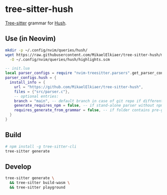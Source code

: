 # tree-sitter-hush

[Tree-sitter](https://github.com/tree-sitter/tree-sitter) grammar for [Hush](https://hush-shell.github.io/).

## Use (in Neovim)

```bash
mkdir -p ~/.config/nvim/queries/hush/
wget https://raw.githubusercontent.com/MikaelElkiaer/tree-sitter-hush/main/queries/hush/highlights.scm \
  -O ~/.config/nvim/queries/hush/highlights.scm
```

```lua
-- init.lua
local parser_configs = require "nvim-treesitter.parsers".get_parser_configs()
parser_configs.hush = {
  install_info = {
    url = "https://github.com/MikaelElkiaer/tree-sitter-hush",
    files = {"src/parser.c"},
    -- optional entries:
    branch = "main", -- default branch in case of git repo if different from master
    generate_requires_npm = false, -- if stand-alone parser without npm dependencies
    requires_generate_from_grammar = false, -- if folder contains pre-generated src/parser.c
  }
}
```

## Build

```bash
# npm install -g tree-sitter-cli
tree-sitter generate
```

## Develop

```bash
tree-sitter generate \
  && tree-sitter build-wasm \
  && tree-sitter playground
```
